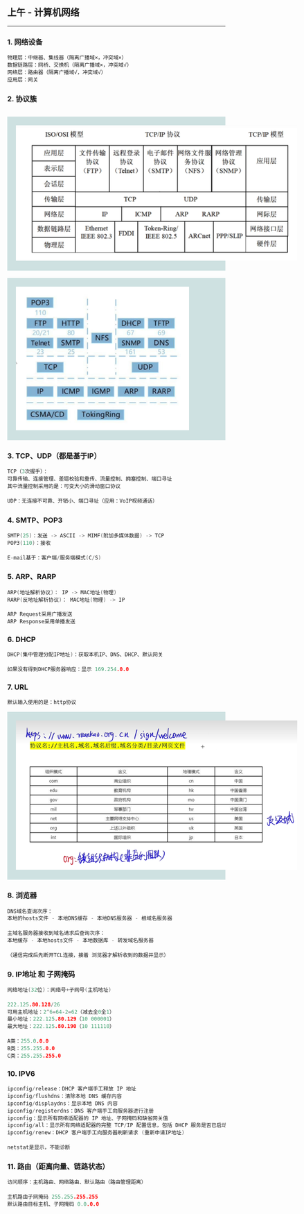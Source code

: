 ## 上午 - 计算机网络
---
### 1. 网络设备
```c
物理层：中继器、集线器（隔离广播域×，冲突域×）
数据链路层：网桥、交换机（隔离广播域×，冲突域√）
网络层：路由器（隔离广播域√，冲突域√）
应用层：网关
```

### 2. 协议簇
```c

```
<div style="background-color: rgb(206, 225, 225);  padding:20px; background-repeat: repeat;">
<div style="width:650px;"><img src="软考/img/协议簇.jpg" alt=""></div>
</div>
<br>
<div style="background-color: rgb(206, 225, 225);  padding:20px; background-repeat: repeat;">
<div style="width:400px;"><img src="软考/img/协议.jpg" alt=""></div>
</div>

### 3. TCP、UDP（都是基于IP）
```c
TCP（3次握手）：
可靠传输、连接管理、差错校验和重传、流量控制、拥塞控制、端口寻址
其中流量控制采用的是：可变大小的滑动窗口协议

UDP：无连接不可靠、开销小、端口寻址（应用：VoIP视频通话）
```

### 4. SMTP、POP3
```c
SMTP(25)：发送 -> ASCII -> MIMF(附加多媒体数据) -> TCP
POP3(110)：接收

E-mail基于：客户端/服务端模式(C/S)
```

### 5. ARP、RARP
```c
ARP(地址解析协议)： IP -> MAC地址(物理)
RARP(反地址解析协议)： MAC地址(物理) -> IP

ARP Request采用广播发送
ARP Response采用单播发送
```

### 6. DHCP
```c
DHCP(集中管理分配IP地址)：获取本机IP、DNS、DHCP、默认网关

如果没有得到DHCP服务器响应：显示 169.254.0.0
```

### 7. URL
```c
默认输入使用的是：http协议
```
<div style="background-color: rgb(206, 225, 225);  padding:20px; background-repeat: repeat;">
<div style="width:650px;"><img src="软考/img/URL.jpg" alt=""></div>
</div>

### 8. 浏览器
```c
DNS域名查询次序：
本地的hosts文件 - 本地DNS缓存 - 本地DNS服务器 - 根域名服务器

主域名服务器接收到域名请求后查询次序：
本地缓存 - 本地hosts文件 - 本地数据库 - 转发域名服务器

（通信完成后先断开TCL连接，接着 浏览器才解析收到的数据并显示）
```

### 9. IP地址 和 子网掩码
```c
网络地址(32位)：网络号+子网号(主机地址) 

222.125.80.128/26
可用主机地址：2^6=64-2=62（减去全0全1）
最小地址：222.125.80.129（10 000001）
最大地址：222.125.80.190（10 111110）

A类：255.0.0.0
B类：255.255.0.0
C类：255.255.255.0
```

### 10. IPV6
```c
ipconfig/release：DHCP 客户端手工释放 IP 地址
ipconfig/flushdns：清除本地 DNS 缓存内容
ipconfig/displaydns：显示本地 DNS 内容
ipconfig/registerdns：DNS 客户端手工向服务器进行注册
ipconfig：显示所有网络适配器的 IP 地址、子网掩码和缺省网关值
ipconfig/all：显示所有网络适配器的完整 TCP/IP 配置信息，包括 DHCP 服务是否已启动
ipconfig/renew：DHCP 客户端手工向服务器刷新请求 (重新申请IP地址)

netstat是显示，不能诊断
```

### 11. 路由（距离向量、链路状态）
```c
访问顺序：主机路由、网络路由、默认路由（路由管理距离）

主机路由子网掩码 255.255.255.255
默认路由目标主机、子网掩码 0.0.0.0
```